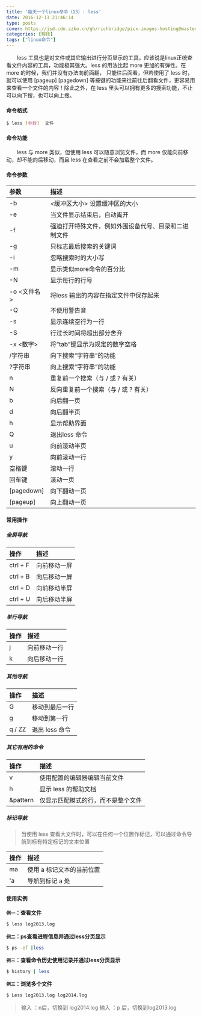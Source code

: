 ```yaml
---
title: '每天一个linux命令（13）: less'
date: 2016-12-13 21:46:14
type: posts
cover: https://jsd.cdn.zzko.cn/gh/richbridge/picx-images-hosting@master/thumbnail/audit.png
categories: [程技]
tags: ["linux命令"]
---
```

　　less 工具也是对文件或其它输出进行分页显示的工具，应该说是linux正统查看文件内容的工具，功能极其强大。less 的用法比起 more 更加的有弹性。在 more 的时候，我们并没有办法向前面翻， 只能往后面看，但若使用了 less 时，就可以使用 [pageup] [pagedown] 等按键的功能来往前往后翻看文件，更容易用来查看一个文件的内容！除此之外，在 less 里头可以拥有更多的搜索功能，不止可以向下搜，也可以向上搜。
<!--more -->
#### 命令格式
```bash
$ less [参数]  文件
```
#### 命令功能
　　less 与 more 类似，但使用 less 可以随意浏览文件，而 more 仅能向前移动，却不能向后移动，而且 less 在查看之前不会加载整个文件。
#### 命令参数
| 参数 | 描述     |
| :------------- | :------------- |
| -b |<缓冲区大小> 设置缓冲区的大小 |
| -e | 当文件显示结束后，自动离开 |
| -f | 强迫打开特殊文件，例如外围设备代号、目录和二进制文件 |
| -g | 只标志最后搜索的关键词 |
| -i | 忽略搜索时的大小写 |
| -m | 显示类似more命令的百分比 |
| -N | 显示每行的行号 |
| -o <文件名> | 将less 输出的内容在指定文件中保存起来 |
| -Q | 不使用警告音 |
| -s | 显示连续空行为一行 |
| -S | 行过长时间将超出部分舍弃 |
| -x <数字> | 将“tab”键显示为规定的数字空格 |
| /字符串 | 向下搜索“字符串”的功能 |
| ?字符串 | 向上搜索“字符串”的功能 |
| n | 重复前一个搜索（与 / 或 ? 有关） |
| N | 反向重复前一个搜索（与 / 或 ? 有关） |
| b | 向后翻一页 |
| d | 向后翻半页 |
| h | 显示帮助界面 |
| Q | 退出less 命令 |
| u | 向前滚动半页 |
| y | 向前滚动一行 |
| 空格键 | 滚动一行 |
| 回车键 | 滚动一页 |
| [pagedown] | 向下翻动一页 |
| [pageup] | 向上翻动一页 |
#### 常用操作
##### 全屏导航
| 操作 | 描述     |
| :------------- | :------------- |
| ctrl + F |向前移动一屏 |
| ctrl + B | 向后移动一屏 |
| ctrl + D | 向前移动半屏 |
| ctrl + U | 向后移动半屏 |
##### 单行导航
| 操作 | 描述     |
| :------------- | :------------- |
| j | 向前移动一行 |
| k | 向后移动一行 |
##### 其他导航
| 操作 | 描述     |
| :------------- | :------------- |
| G | 移动到最后一行 |
| g | 移动到第一行 |
| q / ZZ | 退出 less 命令 |
##### 其它有用的命令
| 操作 | 描述     |
| :------------- | :------------- |
| v | 使用配置的编辑器编辑当前文件 |
| h | 显示 less 的帮助文档 |
| &pattern | 仅显示匹配模式的行，而不是整个文件 |
##### 标记导航
>当使用 less 查看大文件时，可以在任何一个位置作标记，可以通过命令导航到标有特定标记的文本位置

| 操作 | 描述     |
| :------------- | :------------- |
| ma | 使用 a 标记文本的当前位置 |
| 'a | 导航到标记 a 处 |
#### 使用实例
**`例一`：查看文件**
```bash
$ less log2013.log
```
**`例二`：ps查看进程信息并通过less分页显示**
```bash
$ ps -ef |less
```
**`例三`：查看命令历史使用记录并通过less分页显示**
```bash
$ history | less
```
**`例三`：浏览多个文件**
```bash
$ Less log2013.log log2014.log
```
>输入 ：n后，切换到 log2014.log
输入 ：p 后，切换到log2013.log
